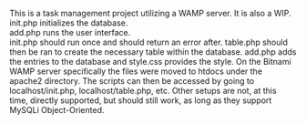 This is a task management project utilizing a WAMP server. It is also a WIP.   
init.php initializes the database.  
add.php runs the user interface.  
init.php should run once and should return an error after.
table.php should then be ran to create the necessary table within the database.
add.php adds the entries to the database and style.css provides the style.
On the Bitnami WAMP server specifically the files were moved to htdocs under the apache2 directory. The scripts can then be accessed by going to localhost/init.php, localhost/table.php, etc.
Other setups are not, at this time, directly supported, but should still work, as long as they support MySQLi Object-Oriented.  
